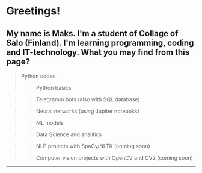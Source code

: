 # Greetings!
## My name is Maks. I'm a student of Collage of Salo (Finland). I'm learning programming, coding and IT-technology. What you may find from this page?
> Python codes
>> Python basics

>> Telegramm bots (also with SQL database)

>> Neural networks (using Jupiter notebokk)

>> ML models 

>> Data Science and analitics 

>> NLP projects with SpaCy/NLTK (coming soon)

>> Computer vision projects with OpenCV and CV2 (coming soon)
 



_______
<!--

Here are some ideas to get you started:

- 🔭 I’m currently working on ...
- 🌱 I’m currently learning ...
- 👯 I’m looking to collaborate on ...
- 🤔 I’m looking for help with ...
- 💬 Ask me about ...
- 📫 How to reach me: ...
- 😄 Pronouns: ...
- ⚡ Fun fact: ...
-->
